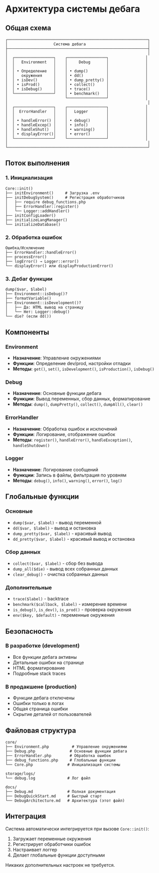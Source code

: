 # Архитектура системы дебага

## Общая схема

```
┌─────────────────────────────────────────────────────────────┐
│                    Система дебага                           │
├─────────────────────────────────────────────────────────────┤
│                                                             │
│  ┌─────────────────┐    ┌─────────────────┐                │
│  │   Environment   │    │     Debug       │                │
│  │                 │    │                 │                │
│  │ • Определение   │    │ • dump()        │                │
│  │   окружения     │    │ • dd()          │                │
│  │ • isDev()       │    │ • dump_pretty() │                │
│  │ • isProd()      │    │ • collect()     │                │
│  │ • isDebug()     │    │ • trace()       │                │
│  └─────────────────┘    │ • benchmark()   │                │
│                         └─────────────────┘                │
│                                                             │
│  ┌─────────────────┐    ┌─────────────────┐                │
│  │  ErrorHandler   │    │   Logger        │                │
│  │                 │    │                 │                │
│  │ • handleError() │    │ • debug()       │                │
│  │ • handleExcep() │    │ • info()        │                │
│  │ • handleShut()  │    │ • warning()     │                │
│  │ • displayError()│    │ • error()       │                │
│  └─────────────────┘    └─────────────────┘                │
│                                                             │
└─────────────────────────────────────────────────────────────┘
```

## Поток выполнения

### 1. Инициализация
```
Core::init()
├── initEnvironment()     # Загрузка .env
├── initDebugSystem()     # Регистрация обработчиков
│   ├── require debug_functions.php
│   ├── ErrorHandler::register()
│   └── Logger::addHandler()
├── initConfigLoader()
├── initializeLangManager()
└── initializeDatabase()
```

### 2. Обработка ошибок
```
Ошибка/Исключение
├── ErrorHandler::handleError()
├── processError()
├── logError() → Logger::error()
└── displayError() или displayProductionError()
```

### 3. Дебаг функции
```
dump($var, $label)
├── Environment::isDebug()?
├── formatVariable()
├── Environment::isDevelopment()?
│   ├── Да: HTML вывод на страницу
│   └── Нет: Logger::debug()
└── die? (если dd())
```

## Компоненты

### Environment
- **Назначение**: Управление окружениями
- **Функции**: Определение dev/prod, настройки отладки
- **Методы**: `get()`, `set()`, `isDevelopment()`, `isProduction()`, `isDebug()`

### Debug
- **Назначение**: Основные функции дебага
- **Функции**: Вывод переменных, сбор данных, форматирование
- **Методы**: `dump()`, `dumpPretty()`, `collect()`, `dumpAll()`, `clear()`

### ErrorHandler
- **Назначение**: Обработка ошибок и исключений
- **Функции**: Логирование, отображение ошибок
- **Методы**: `register()`, `handleError()`, `handleException()`, `handleShutdown()`

### Logger
- **Назначение**: Логирование сообщений
- **Функции**: Запись в файлы, фильтрация по уровням
- **Методы**: `debug()`, `info()`, `warning()`, `error()`, `log()`

## Глобальные функции

### Основные
- `dump($var, $label)` - вывод переменной
- `dd($var, $label)` - вывод и остановка
- `dump_pretty($var, $label)` - красивый вывод
- `dd_pretty($var, $label)` - красивый вывод и остановка

### Сбор данных
- `collect($var, $label)` - сбор без вывода
- `dump_all($die)` - вывод всех собранных данных
- `clear_debug()` - очистка собранных данных

### Дополнительные
- `trace($label)` - backtrace
- `benchmark($callback, $label)` - измерение времени
- `is_debug()`, `is_dev()`, `is_prod()` - проверка окружения
- `env($key, $default)` - переменные окружения

## Безопасность

### В разработке (development)
- Все функции дебага активны
- Детальные ошибки на странице
- HTML форматирование
- Подробные stack traces

### В продакшене (production)
- Функции дебага отключены
- Ошибки только в логах
- Общая страница ошибки
- Скрытие деталей от пользователей

## Файловая структура

```
core/
├── Environment.php          # Управление окружениями
├── Debug.php               # Основные функции дебага
├── ErrorHandler.php        # Обработка ошибок
├── debug_functions.php     # Глобальные функции
└── Core.php               # Инициализация системы

storage/logs/
└── debug.log              # Лог файл

docs/
├── Debug.md               # Полная документация
├── DebugQuickStart.md     # Быстрый старт
└── DebugArchitecture.md   # Архитектура (этот файл)
```

## Интеграция

Система автоматически интегрируется при вызове `Core::init()`:

1. Загружает переменные окружения
2. Регистрирует обработчики ошибок
3. Настраивает логгер
4. Делает глобальные функции доступными

Никаких дополнительных настроек не требуется.
